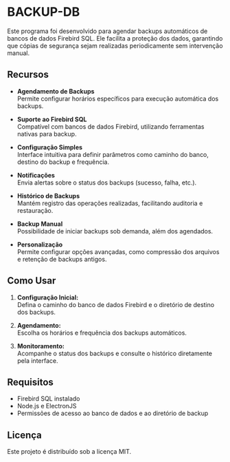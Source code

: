 # BACKUP-DB

Este programa foi desenvolvido para agendar backups automáticos de bancos de dados Firebird SQL. Ele facilita a proteção dos dados, garantindo que cópias de segurança sejam realizadas periodicamente sem intervenção manual.

## Recursos

- **Agendamento de Backups**  
    Permite configurar horários específicos para execução automática dos backups.

- **Suporte ao Firebird SQL**  
    Compatível com bancos de dados Firebird, utilizando ferramentas nativas para backup.

- **Configuração Simples**  
    Interface intuitiva para definir parâmetros como caminho do banco, destino do backup e frequência.

- **Notificações**  
    Envia alertas sobre o status dos backups (sucesso, falha, etc.).

- **Histórico de Backups**  
    Mantém registro das operações realizadas, facilitando auditoria e restauração.

- **Backup Manual**  
    Possibilidade de iniciar backups sob demanda, além dos agendados.

- **Personalização**  
    Permite configurar opções avançadas, como compressão dos arquivos e retenção de backups antigos.

## Como Usar

1. **Configuração Inicial:**  
     Defina o caminho do banco de dados Firebird e o diretório de destino dos backups.

2. **Agendamento:**  
     Escolha os horários e frequência dos backups automáticos.

3. **Monitoramento:**  
     Acompanhe o status dos backups e consulte o histórico diretamente pela interface.

## Requisitos

- Firebird SQL instalado
- Node.js e ElectronJS
- Permissões de acesso ao banco de dados e ao diretório de backup

## Licença

Este projeto é distribuído sob a licença MIT.
